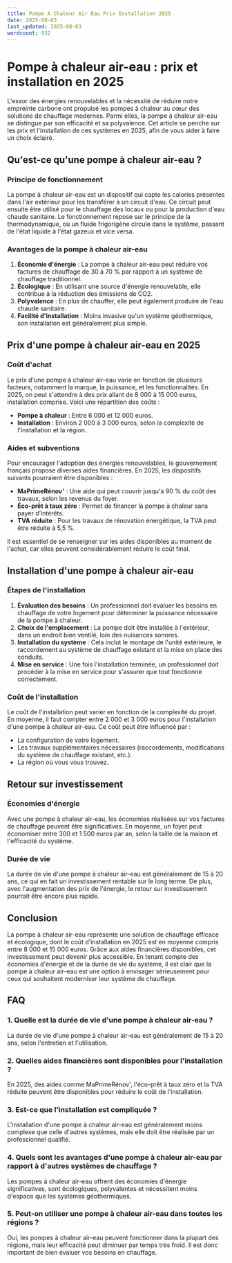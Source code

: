 ```yaml
---
title: Pompe A Chaleur Air Eau Prix Installation 2025
date: 2025-08-03
last_updated: 2025-08-03
wordcount: 932
---
```


# Pompe à chaleur air-eau : prix et installation en 2025

L'essor des énergies renouvelables et la nécessité de réduire notre empreinte carbone ont propulsé les pompes à chaleur au cœur des solutions de chauffage modernes. Parmi elles, la pompe à chaleur air-eau se distingue par son efficacité et sa polyvalence. Cet article se penche sur les prix et l'installation de ces systèmes en 2025, afin de vous aider à faire un choix éclairé.

## Qu'est-ce qu'une pompe à chaleur air-eau ?

### Principe de fonctionnement

La pompe à chaleur air-eau est un dispositif qui capte les calories présentes dans l'air extérieur pour les transférer à un circuit d'eau. Ce circuit peut ensuite être utilisé pour le chauffage des locaux ou pour la production d'eau chaude sanitaire. Le fonctionnement repose sur le principe de la thermodynamique, où un fluide frigorigène circule dans le système, passant de l'état liquide à l'état gazeux et vice versa.

### Avantages de la pompe à chaleur air-eau

1. **Économie d'énergie** : La pompe à chaleur air-eau peut réduire vos factures de chauffage de 30 à 70 % par rapport à un système de chauffage traditionnel.
2. **Écologique** : En utilisant une source d'énergie renouvelable, elle contribue à la réduction des émissions de CO2.
3. **Polyvalence** : En plus de chauffer, elle peut également produire de l'eau chaude sanitaire.
4. **Facilité d'installation** : Moins invasive qu'un système géothermique, son installation est généralement plus simple.

## Prix d'une pompe à chaleur air-eau en 2025

### Coût d'achat

Le prix d'une pompe à chaleur air-eau varie en fonction de plusieurs facteurs, notamment la marque, la puissance, et les fonctionnalités. En 2025, on peut s'attendre à des prix allant de 8 000 à 15 000 euros, installation comprise. Voici une répartition des coûts :

- **Pompe à chaleur** : Entre 6 000 et 12 000 euros.
- **Installation** : Environ 2 000 à 3 000 euros, selon la complexité de l'installation et la région.

### Aides et subventions

Pour encourager l'adoption des énergies renouvelables, le gouvernement français propose diverses aides financières. En 2025, les dispositifs suivants pourraient être disponibles :

- **MaPrimeRénov'** : Une aide qui peut couvrir jusqu'à 90 % du coût des travaux, selon les revenus du foyer.
- **Éco-prêt à taux zéro** : Permet de financer la pompe à chaleur sans payer d'intérêts.
- **TVA réduite** : Pour les travaux de rénovation énergétique, la TVA peut être réduite à 5,5 %.

Il est essentiel de se renseigner sur les aides disponibles au moment de l'achat, car elles peuvent considérablement réduire le coût final.

## Installation d'une pompe à chaleur air-eau

### Étapes de l'installation

1. **Évaluation des besoins** : Un professionnel doit évaluer les besoins en chauffage de votre logement pour déterminer la puissance nécessaire de la pompe à chaleur.
2. **Choix de l'emplacement** : La pompe doit être installée à l'extérieur, dans un endroit bien ventilé, loin des nuisances sonores.
3. **Installation du système** : Cela inclut le montage de l'unité extérieure, le raccordement au système de chauffage existant et la mise en place des conduits.
4. **Mise en service** : Une fois l'installation terminée, un professionnel doit procéder à la mise en service pour s'assurer que tout fonctionne correctement.

### Coût de l'installation

Le coût de l'installation peut varier en fonction de la complexité du projet. En moyenne, il faut compter entre 2 000 et 3 000 euros pour l'installation d'une pompe à chaleur air-eau. Ce coût peut être influencé par :

- La configuration de votre logement.
- Les travaux supplémentaires nécessaires (raccordements, modifications du système de chauffage existant, etc.).
- La région où vous vous trouvez.

## Retour sur investissement

### Économies d'énergie

Avec une pompe à chaleur air-eau, les économies réalisées sur vos factures de chauffage peuvent être significatives. En moyenne, un foyer peut économiser entre 300 et 1 500 euros par an, selon la taille de la maison et l'efficacité du système.

### Durée de vie

La durée de vie d'une pompe à chaleur air-eau est généralement de 15 à 20 ans, ce qui en fait un investissement rentable sur le long terme. De plus, avec l'augmentation des prix de l'énergie, le retour sur investissement pourrait être encore plus rapide.

## Conclusion

La pompe à chaleur air-eau représente une solution de chauffage efficace et écologique, dont le coût d'installation en 2025 est en moyenne compris entre 8 000 et 15 000 euros. Grâce aux aides financières disponibles, cet investissement peut devenir plus accessible. En tenant compte des économies d'énergie et de la durée de vie du système, il est clair que la pompe à chaleur air-eau est une option à envisager sérieusement pour ceux qui souhaitent moderniser leur système de chauffage.

## FAQ

### 1. Quelle est la durée de vie d'une pompe à chaleur air-eau ?

La durée de vie d'une pompe à chaleur air-eau est généralement de 15 à 20 ans, selon l'entretien et l'utilisation.

### 2. Quelles aides financières sont disponibles pour l'installation ?

En 2025, des aides comme MaPrimeRénov', l'éco-prêt à taux zéro et la TVA réduite peuvent être disponibles pour réduire le coût de l'installation.

### 3. Est-ce que l'installation est compliquée ?

L'installation d'une pompe à chaleur air-eau est généralement moins complexe que celle d'autres systèmes, mais elle doit être réalisée par un professionnel qualifié.

### 4. Quels sont les avantages d'une pompe à chaleur air-eau par rapport à d'autres systèmes de chauffage ?

Les pompes à chaleur air-eau offrent des économies d'énergie significatives, sont écologiques, polyvalentes et nécessitent moins d'espace que les systèmes géothermiques.

### 5. Peut-on utiliser une pompe à chaleur air-eau dans toutes les régions ?

Oui, les pompes à chaleur air-eau peuvent fonctionner dans la plupart des régions, mais leur efficacité peut diminuer par temps très froid. Il est donc important de bien évaluer vos besoins en chauffage.